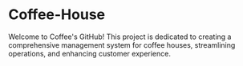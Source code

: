 # Coffee-House
 Welcome to Coffee's GitHub! This project is dedicated to creating a comprehensive management system for coffee houses, streamlining operations, and enhancing customer experience. 
